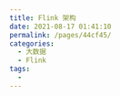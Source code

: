 ```yaml
---
title: Flink 架构
date: 2021-08-17 01:41:10
permalink: /pages/44cf45/
categories:
  - 大数据
  - Flink
tags:
  - 
---
```


